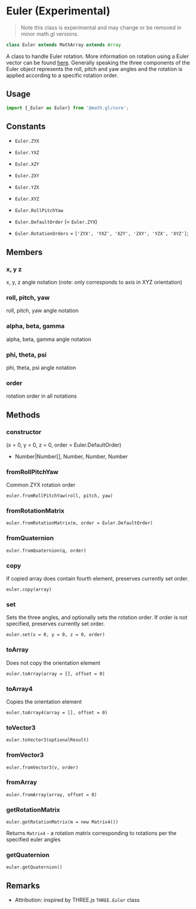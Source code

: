 # Euler (Experimental)

> Note this class is experimental and may change or be removed in minor math.gl versions.

```js
class Euler extends MathArray extends Array
```

A class to handle Euler rotation. More information on rotation using a Euler vector can be found [here](https://en.wikipedia.org/wiki/Euler%27s_rotation_theorem). Generally speaking the three components of the Euler object represents the roll, pitch and yaw angles and the rotation is applied according to a specific rotation order.

## Usage

```js
import {_Euler as Euler} from '@math.gl/core';
```

## Constants

- `Euler.ZYX`
- `Euler.YXZ`
- `Euler.XZY`
- `Euler.ZXY`
- `Euler.YZX`
- `Euler.XYZ`
- `Euler.RollPitchYaw`

- `Euler.DefaultOrder` (= `Euler.ZYX`)
- `Euler.RotationOrders` = `['ZYX', 'YXZ', 'XZY', 'ZXY', 'YZX', 'XYZ']`;

## Members

### x, y z

x, y, z angle notation (note: only corresponds to axis in XYZ orientation)

### roll, pitch, yaw

roll, pitch, yaw angle notation

### alpha, beta, gamma

alpha, beta, gamma angle notation

### phi, theta, psi

phi, theta, psi angle notation

### order

rotation order in all notations

## Methods

### constructor

(x = 0, y = 0, z = 0, order = Euler.DefaultOrder)

- Number|Number[], Number, Number, Number

### fromRollPitchYaw

Common ZYX rotation order

`euler.fromRollPitchYaw(roll, pitch, yaw)`

### fromRotationMatrix

`euler.fromRotationMatrix(m, order = Euler.DefaultOrder)`

### fromQuaternion

`euler.fromQuaternion(q, order)`

### copy

If copied array does contain fourth element, preserves currently set order.

`euler.copy(array)`

### set

Sets the three angles, and optionally sets the rotation order. If order is not specified, preserves currently set order.

`euler.set(x = 0, y = 0, z = 0, order)`

### toArray

Does not copy the orientation element

`euler.toArray(array = [], offset = 0)`

### toArray4

Copies the orientation element

`euler.toArray4(array = [], offset = 0)`

### toVector3

`euler.toVector3(optionalResult)`

### fromVector3

`euler.fromVector3(v, order)`

### fromArray

`euler.fromArray(array, offset = 0)`

### getRotationMatrix

`euler.getRotationMatrix(m = new Matrix4())`

Returns `Matrix4` - a rotation matrix corresponding to rotations per the specified euler angles

### getQuaternion

`euler.getQuaternion()`

## Remarks

- Attribution: inspired by THREE.js `THREE.Euler` class
